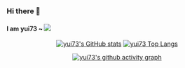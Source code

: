 ### Hi there 👋

#### I am yui73 ~ [![](https://img.shields.io/badge/blog-yui73-pink.svg)]([linkUrl](https://yui73.github.io/))



<!-- ![yui73's Blog](https://img.shields.io/badge/blog-yui73-pink"):![yui73's Blog](https://yui73.github.io/) -->

<div align="center">

 [![yui73's GitHub stats](https://github-readme-stats.vercel.app/api?username=yui73)](https://github.com/yui73/github-readme-stats)  [![yui73 Top Langs](https://github-readme-stats.vercel.app/api/top-langs/?username=yui73&hide=less,EJS)](https://github.com/yui73/github-readme-stats)

 [![yui73's github activity graph](https://github-readme-activity-graph.cyclic.app/graph?username=yui73&theme=minimal)](https://github.com/yui73/github-readme-activity-graph)

</div>



<!--

 <div align="center"> <img src="https://activity-graph.herokuapp.com/graph?username=yui73&theme=xcode" /> </div>

-->

<!--
**yui73/yui73** is a ✨ _special_ ✨ repository because its `README.md` (this file) appears on your GitHub profile.

Here are some ideas to get you started:

- 🔭 I’m currently working on ...
- 🌱 I’m currently learning ...
- 👯 I’m looking to collaborate on ...
- 🤔 I’m looking for help with ...
- 💬 Ask me about ...
- 📫 How to reach me: ...
- 😄 Pronouns: ...
- ⚡ Fun fact: ...
-->
